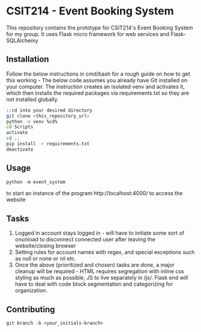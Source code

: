 # CSIT214 - Event Booking System

This repository contains the prototype for CSIT214's Event Booking System for my group. It uses Flask micro framework for web services and Flask-SQLAlchemy

## Installation

Follow the below instructions in cmd/bash for a rough guide on how to get this working - The below code assumes you already have Git installed on your computer. The instruction creates an isolated venv and activates it, which then installs the required packages via requirements.txt so they are not installed globally.
```bash
::cd into your desired directory
git clone <this_repository_url>
python -m venv %cd%
cd Scripts
activate
cd ..
pip install -r requirements.txt
deactivate
```

## Usage
```python
python -m event_system
```
to start an instance of the program
http://localhost:4000/ to access the website


## Tasks
1. Logged in account stays logged in - will have to initiate some sort of onunload to disconnect connected user after leaving the website/closing browser
2. Setting rules for account names with regex, and special exceptions such as null or none or nil etc.
3. Once the above (prioritized and chosen) tasks are done, a major cleanup will be required - HTML requires segregation with inline css styling as much as possible, JS to live separately in /js/. Flask end will have to deal with code block segmentation and categorizing for organization.


## Contributing
```git
git branch -b <your_initials-branch>
```

